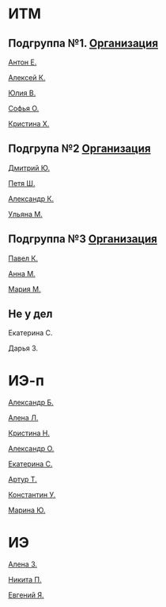 # ИТМ
## Подгруппа №1. [Организация](https://github.com/KazuraInteractive)
[Антон Е.](https://github.com/KumikoKazura)

[Алексей К.](https://github.com/DIKIY2018)

[Юлия В.](https://github.com/VorobeyJ)

[Софья О.](https://github.com/SofyaOjegova)

[Кристина Х.](https://github.com/crystallixa)

## Подгрупа №2 [Организация](https://github.com/SaPeUlDi/TestGameNazvanieVremennoe)

[Дмитрий Ю.](https://github.com/deadmoroz583/test)

[Петя Ш.](https://github.com/earthman10/gamedev)

[Александр К.](https://github.com/Lofetty/ProjectPublicRep)

[Ульяна М.](https://github.com/SaPeUlDi/TestGameNazvanieVremennoe)

## Подгруппа №3 [Организация](https://github.com/PavelKunof/sea-battle)
 
[Павел К.](https://github.com/PavelKunof/)

[Анна М.](https://github.com/MaximovaAnna/)

[Мария М.](https://github.com/MaryaJonn)

## Не у дел

Екатерина С.

Дарья З.


# ИЭ-п

[Александр Б.](https://github.com/sasha4713)

[Алена Л.](https://github.com/AlenaLotsmanova)

[Кристина Н.](https://github.com/KristinaN98)

[Александр О.](https://github.com/Karamax/SE)

[Екатерина С.]()

[Артур Т.](https://github.com/catran97)

[Константин У.](https://github.com/KostyaUstyancev)

[Марина Ю.](https://github.com/yudinaMarina/)


# ИЭ

[Алена З.](https://githuyb.com/zuevaaa)

[Никита П.](https://github.com/Deathmatchh)

[Евгений Я.](https://github.com/EYagudin)

[]()

[]()

[]()
